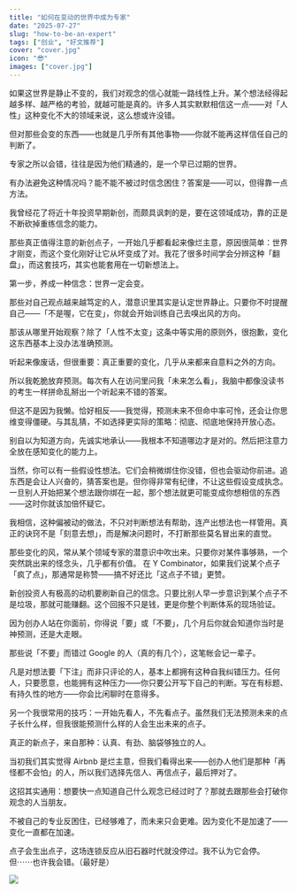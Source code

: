 ```yaml
---
title: "如何在变动的世界中成为专家"
date: "2025-07-27"
slug: "how-to-be-an-expert"
tags: ["创业", "好文推荐"]
cover: "cover.jpg"
icon: "😎"
images: ["cover.jpg"]
---
```

如果这世界是静止不变的，我们对观念的信心就能一路线性上升。某个想法经得起越多样、越严格的考验，就越可能是真的。许多人其实默默相信这一点——对「人性」这种变化不大的领域来说，这么想或许没错。



但对那些会变的东西——也就是几乎所有其他事物——你就不能再这样信任自己的判断了。



专家之所以会错，往往是因为他们精通的，是一个早已过期的世界。



有办法避免这种情况吗？能不能不被过时信念困住？答案是——可以，但得靠一点方法。



我曾经花了将近十年投资早期新创，而颇具讽刺的是，要在这领域成功，靠的正是不断砍掉重练信念的能力。



那些真正值得注意的新创点子，一开始几乎都看起来像烂主意，原因很简单：世界才刚变，而这个变化刚好让它从坏变成了对。我花了很多时间学会分辨这种「翻盘」，而这套技巧，其实也能套用在一切新想法上。



第一步，养成一种信念：世界一定会变。



那些对自己观点越来越笃定的人，潜意识里其实是认定世界静止。只要你不时提醒自己——「不是喔，它在变」，你就会开始训练自己去嗅出风的方向。



那该从哪里开始观察？除了「人性不太变」这条中等实用的原则外，很抱歉，变化这东西基本上没办法准确预测。



听起来像废话，但很重要：真正重要的变化，几乎从来都来自意料之外的方向。



所以我乾脆放弃预测。每次有人在访问里问我「未来怎么看」，我脑中都像没读书的考生一样拼命乱掰出一个听起来不错的答案。



但这不是因为我懒。恰好相反——我觉得，预测未来不但命中率可怜，还会让你思维变得僵硬。与其乱猜，不如选择更实际的策略：彻底、彻底地保持开放心态。



别自以为知道方向，先诚实地承认——我根本不知道哪边才是对的。然后把注意力全放在感知变化的能力上。



当然，你可以有一些假设性想法。它们会稍微绑住你没错，但也会驱动你前进。追东西是会让人兴奋的，猜答案也是。但你得非常有纪律，不让这些假设变成执念。
一旦别人开始把某个想法跟你绑在一起，那个想法就更可能变成你想相信的东西——这时你就该加倍怀疑它。



我相信，这种偏被动的做法，不只对判断想法有帮助，连产出想法也一样管用。真正的诀窍不是「刻意去想」，而是解决问题时，不打断那些莫名冒出来的直觉。



那些变化的风，常从某个领域专家的潜意识中吹出来。只要你对某件事够熟，一个突然跳出来的怪念头，几乎都有价值。
在 Y Combinator，如果我们说某个点子「疯了点」，那通常是称赞——搞不好还比「这点子不错」更赞。



新创投资人有极高的动机要刷新自己的信念。只要比别人早一步意识到某个点子不是垃圾，那就可能赚翻。这个回报不只是钱，更是你整个判断体系的现场验证。



因为创办人站在你面前，你得说「要」或「不要」，几个月后你就会知道你当时是神预测，还是大走眼。



那些说「不要」而错过 Google 的人（真的有几个），这笔帐会记一辈子。



凡是对想法要「下注」而非只评论的人，基本上都拥有这种自我纠错压力。任何人，只要愿意，也能拥有这种压力——你只要公开写下自己的判断。写在有标题、有持久性的地方——你会比闲聊时在意得多。



另一个我很常用的技巧：一开始先看人，不先看点子。虽然我们无法预测未来的点子长什么样，但我很能预测什么样的人会生出未来的点子。



真正的新点子，来自那种：认真、有劲、脑袋够独立的人。



当初我们其实觉得 Airbnb 是烂主意，但我们看得出来——创办人他们是那种「再怪都不会怕」的人，所以我们选择先信人、再信点子，最后押对了。



这招其实通用：想要快一点知道自己什么观念已经过时了？那就去跟那些会打破你观念的人当朋友。



不被自己的专业反困住，已经够难了，而未来只会更难。因为变化不是加速了——变化一直都在加速。



点子会生出点子，这场连锁反应从旧石器时代就没停过。我不认为它会停。
但⋯⋯也许我会错。（最好是）




![](https://prod-files-secure.s3.us-west-2.amazonaws.com/112d0858-5090-4d34-a606-b75eb8d65fd2/46476355-9cf3-4e99-9b7a-3531bc426380/1000202064.png?X-Amz-Algorithm=AWS4-HMAC-SHA256&X-Amz-Content-Sha256=UNSIGNED-PAYLOAD&X-Amz-Credential=ASIAZI2LB4663T77NP3C%2F20250812%2Fus-west-2%2Fs3%2Faws4_request&X-Amz-Date=20250812T113027Z&X-Amz-Expires=3600&X-Amz-Security-Token=IQoJb3JpZ2luX2VjEMv%2F%2F%2F%2F%2F%2F%2F%2F%2F%2FwEaCXVzLXdlc3QtMiJHMEUCIGtfSd1%2F3bnKaxu0q8%2F3Oilbatyaa3Lu5Npl%2FmJP%2BRmHAiEAmWxaGC7m8gw8XZCQY74Uu%2BWa5LjeFFN6Kwy2KiqvZSIq%2FwMIFBAAGgw2Mzc0MjMxODM4MDUiDEcc0NRfi07lt9eEVCrcA8f6pPyO5n4Gdk6liKjLhd%2Fl2hoEcDU6jsB%2F5k9TozAQ1hpRz7eZXycLdyUcUa7iu%2F1sCk4y%2BuUwzRh7xpgdeca4NI%2Fg9XDcbx1B6lTsZJo3bqpp7vOrKaeJYitMztnjS0DY0PapU4ZjszC6%2FDmO0EO0baT3Y6g8V14TQ5%2BZA%2BaBAHctbLEmtmqstdCutCt3sBWKCMmgy51BUVhkloMXASFWrNb85x%2BFuDCunuPFKR7y6RSM3t7Ghu9Ajl%2FSXb7T4ORyo5yQ4R7IMzoyQU%2BhRefG9ZWypXliyYjk5%2FAYQzdCLRSx4A4Kw%2FhbLrDY%2FGIMEfHBSf3OdYdwnuw4LgAQq0qzK3vcDOuCphBSV2Tv2Dvf0Op12IaB9zUbXzY5akrms%2B9eIuDE8C8PeHvsX4xbAsxc%2B%2FSPyW9ykmFz7r0WgBg0p7yMMy49aL8GHk07i3CzTz31odOIv%2FAjGhiZabBX0LTZbSFFhOgXcgd7xQgueXZkmvettKKC6%2BEd9nnUuanOG85%2BbgscZF7meEyRt7r1%2F3Vh3fqAwbp9rUolPPoJ6MCoqNs0mJYYuFpd8gCQvXvbIp6dDIVSSwzDPyVyeVc5e9%2BF60GFsZzJAJ4NW4vSqO6UPO1jBfVQ5%2FDwmKWzMIqy7MQGOqUBcmgOie0m5hnO5qDPdrVRBNwJnS14QC23jxeq8WZDBrmnsQ7ykLzPywbDfMo1xWOb0wRya0HaD2KaUlvDP2eWB%2BfiI8PVDwNF5owhV%2FSSnDON3jjRw%2B%2FUmmhwNNM4WglsC6WxeZavXCDrJqTwIbbkjKvA8x8TiH%2FL4AtiQnji%2FWoE9%2Be1JXuQe%2F43dwvVJlv7borvW8lWhjOXqW3C0ZjHIOKbNXhD&X-Amz-Signature=e44ce992e4a81d648dc0c09e9f5ee0e99d0667bbae409353d850739ae9d4e54c&X-Amz-SignedHeaders=host&x-amz-checksum-mode=ENABLED&x-id=GetObject)

